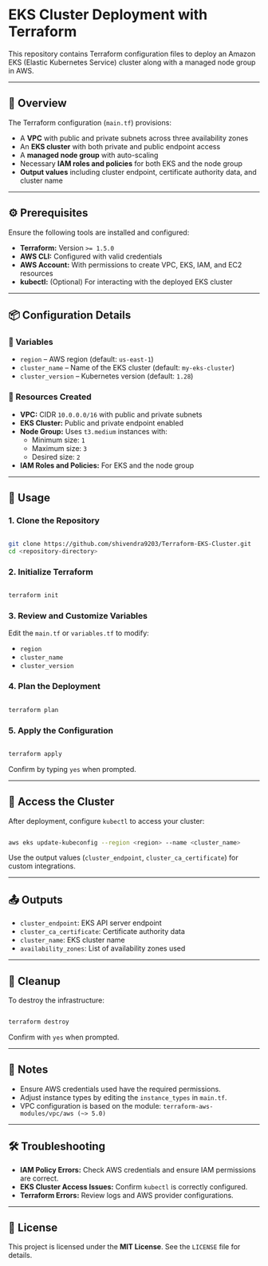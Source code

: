 
# EKS Cluster Deployment with Terraform

This repository contains Terraform configuration files to deploy an Amazon EKS (Elastic Kubernetes Service) cluster along with a managed node group in AWS.

---

## 📘 Overview

The Terraform configuration (`main.tf`) provisions:

- A **VPC** with public and private subnets across three availability zones
- An **EKS cluster** with both private and public endpoint access
- A **managed node group** with auto-scaling
- Necessary **IAM roles and policies** for both EKS and the node group
- **Output values** including cluster endpoint, certificate authority data, and cluster name

---

## ⚙️ Prerequisites

Ensure the following tools are installed and configured:

- **Terraform:** Version `>= 1.5.0`
- **AWS CLI:** Configured with valid credentials
- **AWS Account:** With permissions to create VPC, EKS, IAM, and EC2 resources
- **kubectl:** (Optional) For interacting with the deployed EKS cluster

---

## 📦 Configuration Details

### 🔧 Variables

- `region` – AWS region (default: `us-east-1`)
- `cluster_name` – Name of the EKS cluster (default: `my-eks-cluster`)
- `cluster_version` – Kubernetes version (default: `1.28`)

### 📁 Resources Created

- **VPC:** CIDR `10.0.0.0/16` with public and private subnets
- **EKS Cluster:** Public and private endpoint enabled
- **Node Group:** Uses `t3.medium` instances with:
  - Minimum size: `1`
  - Maximum size: `3`
  - Desired size: `2`
- **IAM Roles and Policies:** For EKS and the node group

---

## 🚀 Usage

### 1. Clone the Repository

```bash

git clone https://github.com/shivendra9203/Terraform-EKS-Cluster.git
cd <repository-directory>

```

### 2. Initialize Terraform

```bash

terraform init

```

### 3. Review and Customize Variables

Edit the `main.tf` or `variables.tf` to modify:
- `region`
- `cluster_name`
- `cluster_version`

### 4. Plan the Deployment

```bash

terraform plan

```

### 5. Apply the Configuration

```bash

terraform apply

```

Confirm by typing `yes` when prompted.

---

## 🔗 Access the Cluster

After deployment, configure `kubectl` to access your cluster:

```bash

aws eks update-kubeconfig --region <region> --name <cluster_name>

```

Use the output values (`cluster_endpoint`, `cluster_ca_certificate`) for custom integrations.

---

## 📤 Outputs

- `cluster_endpoint`: EKS API server endpoint
- `cluster_ca_certificate`: Certificate authority data
- `cluster_name`: EKS cluster name
- `availability_zones`: List of availability zones used

---

## 🧹 Cleanup

To destroy the infrastructure:

```bash

terraform destroy

```

Confirm with `yes` when prompted.

---

## 📝 Notes

- Ensure AWS credentials used have the required permissions.
- Adjust instance types by editing the `instance_types` in `main.tf`.
- VPC configuration is based on the module: `terraform-aws-modules/vpc/aws (~> 5.0)`

---

## 🛠️ Troubleshooting

- **IAM Policy Errors:** Check AWS credentials and ensure IAM permissions are correct.
- **EKS Cluster Access Issues:** Confirm `kubectl` is correctly configured.
- **Terraform Errors:** Review logs and AWS provider configurations.

---

## 📄 License

This project is licensed under the **MIT License**. See the `LICENSE` file for details.
